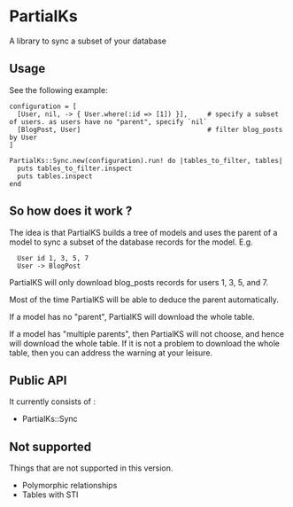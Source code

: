 # PartialKs

A library to sync a subset of your database

## Usage

See the following example:

```
configuration = [
  [User, nil, -> { User.where(:id => [1]) }],     # specify a subset of users. as users have no "parent", specify `nil`
  [BlogPost, User]                                # filter blog_posts by User
]

PartialKs::Sync.new(configuration).run! do |tables_to_filter, tables|
  puts tables_to_filter.inspect
  puts tables.inspect
end
```

## So how does it work ?

The idea is that PartialKS builds a tree of models and uses
the parent of a model to sync a subset of the database records for
the model. E.g. 

```
  User id 1, 3, 5, 7
  User -> BlogPost
```

PartialKS will only download blog_posts records for users 1, 3, 5, and 7.

Most of the time PartialKS will be able to deduce the parent automatically.

If a model has no "parent", PartialKS will download the whole table.

If a model has "multiple parents", then PartialKS will not choose, and hence
will download the whole table. If it is not a problem to download the whole
table, then you can address the warning at your leisure.

## Public API

It currently consists of :

  - PartialKs::Sync

## Not supported

Things that are not supported in this version.

* Polymorphic relationships
* Tables with STI
